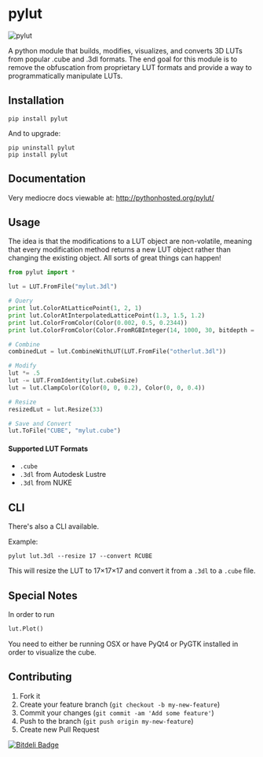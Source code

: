 # pylut

![pylut](http://www.gregcotten.com/files/plot.jpg)

A python module that builds, modifies, visualizes, and converts 3D LUTs from popular .cube and .3dl formats. The end goal for this module is to remove the obfuscation from proprietary LUT formats and provide a way to programmatically manipulate LUTs.

## Installation

	pip install pylut

And to upgrade:

	pip uninstall pylut
	pip install pylut

## Documentation

Very mediocre docs viewable at: http://pythonhosted.org/pylut/

## Usage

The idea is that the modifications to a LUT object are non-volatile, meaning that every modification method returns a new LUT object rather than changing the existing object. All sorts of great things can happen!

```python
from pylut import *

lut = LUT.FromFile("mylut.3dl")

# Query
print lut.ColorAtLatticePoint(1, 2, 1)
print lut.ColorAtInterpolatedLatticePoint(1.3, 1.5, 1.2)
print lut.ColorFromColor(Color(0.002, 0.5, 0.2344))
print lut.ColorFromColor(Color.FromRGBInteger(14, 1000, 30, bitdepth = 10))

# Combine
combinedLut = lut.CombineWithLUT(LUT.FromFile("otherlut.3dl"))

# Modify
lut *= .5
lut -= LUT.FromIdentity(lut.cubeSize)
lut = lut.ClampColor(Color(0, 0, 0.2), Color(0, 0, 0.4))

# Resize
resizedLut = lut.Resize(33)

# Save and Convert
lut.ToFile("CUBE", "mylut.cube")

```

#### Supported LUT Formats

- `.cube`
- `.3dl` from Autodesk Lustre
- `.3dl` from NUKE

## CLI

There's also a CLI available.

Example:

	pylut lut.3dl --resize 17 --convert RCUBE

This will resize the LUT to 17×17×17 and convert it from a `.3dl` to a `.cube` file.

## Special Notes

In order to run

```python
lut.Plot()
```

You need to either be running OSX or have PyQt4 or PyGTK installed in order to visualize the cube.

## Contributing

1. Fork it
2. Create your feature branch (`git checkout -b my-new-feature`)
3. Commit your changes (`git commit -am 'Add some feature'`)
4. Push to the branch (`git push origin my-new-feature`)
5. Create new Pull Request


[![Bitdeli Badge](https://d2weczhvl823v0.cloudfront.net/gregcotten/pylut/trend.png)](https://bitdeli.com/free "Bitdeli Badge")

